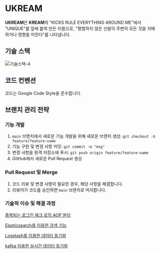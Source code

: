 # UKREAM

**UKREAM**은 **KREAM**의 "KICKS RULE EVERYTHING AROUND ME"에서 "UNIQUE"를 앞에 붙여 만든 이름으로, "평범하지 않은 신발이 주변의 모든 것을 지배하거나 영향을 미친다"를 나타냅니다.

## 기술 스택

![기술스택-4](https://github.com/f-lab-edu/UKREAM/assets/141301678/9d5f87fe-abec-4995-8018-9c57609c6918)



## 코드 컨벤션

코드는 Google Code Style을 준수합니다.

## 브랜치 관리 전략


### 기능 개발

1. `main` 브랜치에서 새로운 기능 개발을 위해 새로운 브랜치 생성: `git checkout -b feature/feature-name`
2. 기능 구현 및 변경 사항 커밋: `git commit -m "msg"`
3. 변경 사항을 원격 저장소에 푸시: `git push origin feature/feature-name`
4. GitHub에서 새로운 Pull Request 생성

### Pull Request 및 Merge

1. 코드 리뷰 및 변경 사항이 필요한 경우, 해당 사항을 해결합니다.
2. 리뷰어가 코드를 승인하면 `main` 브랜치로 머지합니다.


### 기술적 이슈 및 해결 과정

[중복되는 로그인 체크 로직 AOP 분리](https://northern-catshark-6f5.notion.site/AOP-a9baff5c12d7490c83e49f36b89210d2)

[Elasticsearch를 이용한 검색 기능](https://northern-catshark-6f5.notion.site/Elasticsearch-f136ca2d556542d9a791b3a0fb8af27b)

[Logstash를 이용한 데이터 동기화](https://northern-catshark-6f5.notion.site/Logstash-47dd5f12859146f194ee374b6f782d09)

[kafka 이용한 실시간 데이터 동기화](https://northern-catshark-6f5.notion.site/Kafka-fffc8fa6764f48329252db8eea30c9ee)





